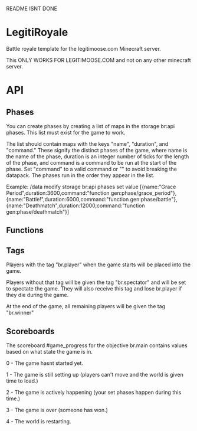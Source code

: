 README ISNT DONE
# LegitiRoyale
Battle royale template for the legitimoose.com Minecraft server.

This ONLY WORKS FOR LEGITIMOOSE.COM and not on any other minecraft server.

# API
## Phases
You can create phases by creating a list of maps in the storage br:api phases. This list must exist for the game to work.

The list should contain maps with the keys "name", "duration", and "command." These signify the distinct phases of the game, where name is the name of the phase, duration is an integer number of ticks for the length of the phase, and command is a command to be run at the start of the phase. Set "command" to a valid command or "" to avoid breaking the datapack. The phases run in the order they appear in the list. 

Example: /data modify storage br:api phases set value [{name:"Grace Period",duration:3600,command:"function gen:phase/grace_period"},{name:"Battle!",duration:6000,command:"function gen:phase/battle"},{name:"Deathmatch",duration:12000,command:"function gen:phase/deathmatch"}]

## Functions


## Tags
Players with the tag "br.player" when the game starts will be placed into the game.

Players without that tag will be given the tag "br.spectator" and will be set to spectate the game. They will also receive this tag and lose br.player if they die during the game.

At the end of the game, all remaining players will be given the tag "br.winner"

## Scoreboards
The scoreboard #game_progress for the objective br.main contains values based on what state the game is in.

0 - The game hasnt started yet.

1 - The game is still setting up (players can't move and the world is given time to load.)

2 - The game is actively happening (your set phases happen during this time.)

3 - The game is over (someone has won.)

4 - The world is restarting.
